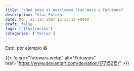 ```yaml
---
title: '¿Qué pasa si mezclamos Star Wars y Futurama?'
description: 'Star Futura'
date: Mon, 22 Jan 2007 12:53:43 +0000
draft: false
tags: ['Ilustración']
categories: ['Varios']
---
```


Esto, por ejemplo :smile:

{{< fg src="futuwars.webp" alt="Futuwars" href="https://www.deviantart.com/deviation/17715215/" >}}